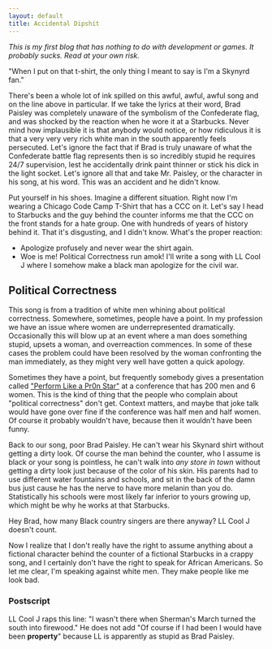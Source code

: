 ```yaml
---
layout: default
title: Accidental Dipshit
---
```


_This is my first blog that has nothing to do with development or games. It probably sucks. Read at your own risk._

"When I put on that t-shirt, the only thing I meant to say is I'm a Skynyrd fan."

There's been a whole lot of ink spilled on this awful, awful, awful song and on the line above in particular. If we take the lyrics at their word, Brad Paisley was completely unaware of the symbolism of the Confederate flag, and was shocked by the reaction when he wore it at a Starbucks. Never mind how implausible it is that anybody would notice, or how ridiculous it is that a very very very rich white man in the south apparently feels persecuted. Let's ignore the fact that if Brad is truly unaware of what the Confederate battle flag represents then is so incredibly stupid he requires 24/7 supervision, lest he accidentally drink paint thinner or stick his dick in the light socket. Let's ignore all that and take Mr. Paisley, or the character in his song, at his word. This was an accident and he didn't know.

Put yourself in his shoes. Imagine a different situation. Right now I'm wearing a Chicago Code Camp T-Shirt that has a CCC on it. Let's say I head to Starbucks and the guy behind the counter informs me that the CCC on the front stands for a hate group. One with hundreds of years of history behind it. That it's disgusting, and I didn't know. What's the proper reaction:

* Apologize profusely and never wear the shirt again.
* Woe is me! Political Correctness run amok!  I'll write a song with LL Cool J where I somehow make a black man apologize for the civil war.

## Political Correctness

This song is from a tradition of white men whining about political correctness. Somewhere, sometimes, people have a point. In my profession we have an issue where women are underrepresented dramatically. Occasionally this will blow up at an event where a man does something stupid, upsets a woman, and overreaction commences. In some of these cases the problem could have been resolved by the woman confronting the man immediately, as they might very well have gotten a quick apology.

Sometimes they have a point, but frequently somebody gives a presentation called ["Perform Like a Pr0n Star"](http://www.ultrasaurus.com/sarahblog/2009/04/gender-and-sex-at-gogaruco/) at a conference that has 200 men and 6 women. This is the kind of thing that the people who complain about "political correctness" don't get. Context matters, and maybe that joke talk would have gone over fine if the conference was half men and half women. Of course it probably wouldn't have, because then it wouldn't have been funny.

Back to our song, poor Brad Paisley. He can't wear his Skynard shirt without getting a dirty look. Of course the man behind the counter, who I assume is black or your song is pointless, he can't walk into _any store in town_ without getting a dirty look just because of the color of his skin. His parents had to use different water fountains and schools, and sit in the back of the damn bus just cause he has the nerve to have more melanin than you do. Statistically his schools were most likely far inferior to yours growing up, which might be why he works at that Starbucks.

Hey Brad, how many Black country singers are there anyway? LL Cool J doesn't count.

Now I realize that I don't really have the right to assume anything about a fictional character behind the counter of a fictional Starbucks in a crappy song, and I certainly don't have the right to speak for African Americans. So let me clear, I'm speaking against white men. They make people like me look bad.

### Postscript

LL Cool J raps this line: "I wasn't there when Sherman's March turned the south into firewood." He does not add "Of course if I had been I would have been **property**" because LL is apparently as stupid as Brad Paisley.

